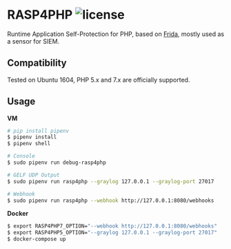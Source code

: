 # RASP4PHP   ![license](https://img.shields.io/github/license/idaifish/rasp4php.svg)

Runtime Application Self-Protection for PHP, based on [Frida](https://www.frida.re), mostly used as a sensor for SIEM.


## Compatibility

Tested on Ubuntu 1604, PHP 5.x and 7.x are officially supported.


## Usage

**VM**

```bash
# pip install pipenv
$ pipenv install
$ pipenv shell

# Console
$ sudo pipenv run debug-rasp4php

# GELF UDP Output
$ sudo pipenv run rasp4php --graylog 127.0.0.1 --graylog-port 27017

# Webhook
$ sudo pipenv run rasp4php --webhook http://127.0.0.1:8080/webhooks
```

**Docker**

```bash
$ export RASP4PHP7_OPTION="--webhook http://127.0.0.1:8080/webhooks"
$ export RASP4PHP5_OPTION="--graylog 127.0.0.1 --graylog-port 27017"
$ docker-compose up
```